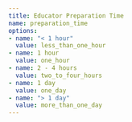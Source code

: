 ```yaml
---
title: Educator Preparation Time
name: preparation_time
options:
- name: "< 1 hour"
  value: less_than_one_hour
- name: 1 hour
  value: one_hour
- name: 2 - 4 hours
  value: two_to_four_hours
- name: 1 day
  value: one_day
- name: "> 1 day"
  value: more_than_one_day
---
```


